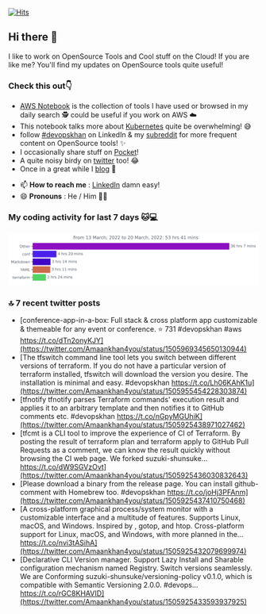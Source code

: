 [![Hits](https://hits.seeyoufarm.com/api/count/incr/badge.svg?url=https%3A%2F%2Fgithub.com%2Fakhan4u%2Fhit-counter&count_bg=%2379C83D&title_bg=%23555555&icon=&icon_color=%23E7E7E7&title=visits&edge_flat=false)](https://hits.seeyoufarm.com)

## Hi there 👋

I like to work on OpenSource Tools and Cool stuff on the Cloud! If you are like me? You'll find my updates on OpenSource tools quite useful!

### Check this out👇

* [AWS Notebook](https://histre.com/public/notebooks/dnllyanu/aws/) is the collection of tools I have used or browsed in my daily search 🕵️ could be useful if you work on AWS ☁️
* This notebook talks more about [Kubernetes](https://histre.com/public/notebooks/6uxdvo3y/kubernetes/) quite be overwhelming! 😅
* follow [#devopskhan](https://www.linkedin.com/feed/hashtag/devopskhan/) on LinkedIn & my [subreddit](https://www.reddit.com/r/devopskhan/) for more frequent content on OpenSource tools! ✨
* I occasionally share stuff on [Pocket](https://getpocket.com/@ej6g8d1dp2829A16a9Tf5d4T6bAMp3d8791rejDe86yem3bm4e14ex4fT4dluk29)!
* A quite noisy birdy on [twitter](https://twitter.com/Amaankhan4you) too! 😂
* Once in a great while I [blog](https://linuxparrot.com/) 😬


- 📫 **How to reach me** : [LinkedIn](https://www.linkedin.com/in/amaan-khan-linux-ninja) damn easy!
- 😄 **Pronouns** : He / Him 🤷‍♂️

### My coding activity for last 7 days 🐱💻

<img src="https://github.com/akhan4u/akhan4u/blob/main/images/stat.svg" alt="Amaan's Wakatime Activity!"/>

### 🔝 7 recent twitter posts
<!-- DEVDOJO:START -->
- [conference-app-in-a-box: Full stack &amp; cross platform app customizable &amp; themeable for any event or conference.
⭐️ 731
#devopskhan #aws
https://t.co/dTn2onyKJY](https://twitter.com/Amaankhan4you/status/1505969345650130944)
- [The tfswitch command line tool lets you switch between different versions of terraform. If you do not have a particular version of terraform installed, tfswitch will download the version you desire. The installation is minimal and easy. #devopskhan https://t.co/Lh06KAhK1u](https://twitter.com/Amaankhan4you/status/1505955454228303874)
- [tfnotify tfnotify parses Terraform commands&#39; execution result and applies it to an arbitrary template and then notifies it to GitHub comments etc. #devopskhan https://t.co/nGpyMGUhiK](https://twitter.com/Amaankhan4you/status/1505925438971027462)
- [tfcmt is a CLI tool to improve the experience of CI of Terraform. By posting the result of terraform plan and terraform apply to GitHub Pull Requests as a comment, we can know the result quickly without browsing the CI web page. We forked suzuki-shunsuke… https://t.co/dW9SGVzOvt](https://twitter.com/Amaankhan4you/status/1505925436030832643)
- [Please download a binary from the release page. You can install github-comment with Homebrew too. #devopskhan https://t.co/joHj3PFAnm](https://twitter.com/Amaankhan4you/status/1505925437410750468)
- [A cross-platform graphical process/system monitor with a customizable interface and a multitude of features. Supports Linux, macOS, and Windows. Inspired by , gotop, and htop. Cross-platform support for Linux, macOS, and Windows, with more planned in the… https://t.co/nvi3tASihA](https://twitter.com/Amaankhan4you/status/1505925432079699974)
- [Declarative CLI Version manager. Support Lazy Install and Sharable configuration mechanism named Registry. Switch versions seamlessly. We are Conforming suzuki-shunsuke/versioning-policy v0.1.0, which is compatible with Semantic Versioning 2.0.0. #devops… https://t.co/rGC8KHAVID](https://twitter.com/Amaankhan4you/status/1505925433593937925)
<!-- DEVDOJO:END -->

<!-- ![Amaan's GitHub stats](https://github-readme-stats.vercel.app/api?username=akhan4u&count_private=true&show_icons=true&hide=contribs) -->
